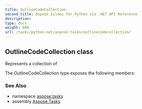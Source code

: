 ```yaml
---
title: OutlineCodeCollection
second_title: Aspose.Sildes for Python via .NET API Reference
description: 
type: docs
weight: 600
url: /tasks/python-net/aspose.tasks/outlinecodecollection/
---
```


## OutlineCodeCollection class

Represents a collection of

The OutlineCodeCollection type exposes the following members:

### See Also

* namespace [aspose.tasks](/tasks/python-net/aspose.tasks/)
* assembly [Aspose.Tasks](/tasks/python-net/)

